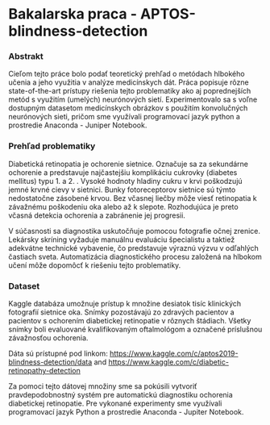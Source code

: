 # Bakalarska praca - APTOS-blindness-detection

### Abstrakt ###
Cieľom tejto práce bolo podať teoretický prehľad o metódach hlbokého učenia a jeho využitia v analýze medicínskych dát. Práca popisuje rôzne state-of-the-art prístupy riešenia tejto problematiky ako aj poprednejších metód s využitím (umelých) neurónových sietí. Experimentovalo sa s voľne dostupným datasetom medicínskych obrázkov s použitím konvolučných neurónových sieti, pričom sme využívali programovací jazyk python a prostredie Anaconda - Juniper Notebook.

### Prehľad problematiky ###
Diabetická retinopatia je ochorenie sietnice. Označuje sa za sekundárne ochorenie a predstavuje najčastejšiu komplikáciu cukrovky (diabetes mellitus) typu 1. a 2. . Vysoké hodnoty hladiny cukru v krvi poškodzujú jemné krvné cievy v sietnici. Bunky fotoreceptorov sietnice sú týmto nedostatočne zásobené krvou. Bez včasnej liečby môže viesť retinopatia k závažnému poškodeniu oka alebo až k slepote. Rozhodujúca je preto včasná detekcia ochorenia a zabránenie jej progresii.

V súčasnosti sa diagnostika uskutočňuje pomocou fotografie očnej zrenice. Lekársky skríning vyžaduje manuálnu evaluáciu špecialistu a taktiež adekvátne technické vybavenie, čo predstavuje výraznú výzvu v odľahlých častiach sveta. Automatizácia diagnostického procesu založená na hlbokom učení môže dopomôcť k riešeniu tejto problematiky.

### Dataset ###
Kaggle databáza umožnuje prístup k množine desiatok tisíc klinických fotografií sietnice oka. Snímky pozostávajú zo zdravých pacientov a pacientov s ochorením diabetickej retinopatie v rôznych štádiach. Všetky snímky boli evaluované kvalifikovaným oftalmológom a označené príslušnou závažnosťou ochorenia. 

Dáta sú prístupné pod linkom: https://www.kaggle.com/c/aptos2019-blindness-detection/data and https://www.kaggle.com/c/diabetic-retinopathy-detection

Za pomoci tejto dátovej množiny sme sa pokúsili vytvoriť pravdepodobnostný systém pre automatickú diagnostiku ochorenia diabetickej retinopatie. Pre vykonané experimenty sme využívali programovací jazyk Python a prostredie Anaconda - Jupiter Notebook. 

